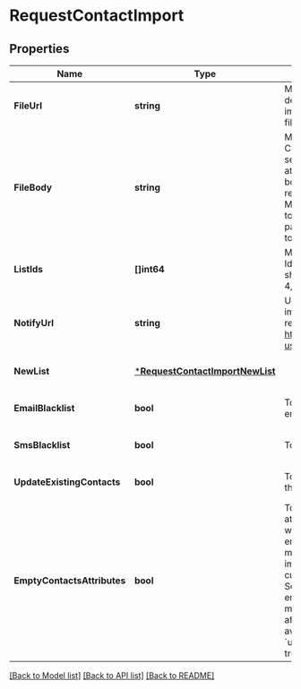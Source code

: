 # RequestContactImport

## Properties
Name | Type | Description | Notes
------------ | ------------- | ------------- | -------------
**FileUrl** | **string** | Mandatory if fileBody is not defined. URL of the file to be imported (no local file). Possible file formats: .txt, .csv | [optional] [default to null]
**FileBody** | **string** | Mandatory if fileUrl is not defined. CSV content to be imported. Use semicolon to separate multiple attributes. Maximum allowed file body size is 10MB . However we recommend a safe limit of around 8 MB to avoid the issues caused due to increase of file body size while parsing. Please use fileUrl instead to import bigger files. | [optional] [default to null]
**ListIds** | **[]int64** | Mandatory if newList is not defined. Ids of the lists in which the contacts shall be imported. For example, [2, 4, 7]. | [optional] [default to null]
**NotifyUrl** | **string** | URL that will be called once the import process is finished. For reference, https://help.sendinblue.com/hc/en-us/articles/360007666479 | [optional] [default to null]
**NewList** | [***RequestContactImportNewList**](requestContactImport_newList.md) |  | [optional] [default to null]
**EmailBlacklist** | **bool** | To blacklist all the contacts for email | [optional] [default to false]
**SmsBlacklist** | **bool** | To blacklist all the contacts for sms | [optional] [default to false]
**UpdateExistingContacts** | **bool** | To facilitate the choice to update the existing contacts | [optional] [default to true]
**EmptyContactsAttributes** | **bool** | To facilitate the choice to erase any attribute of the existing contacts with empty value. emptyContactsAttributes &#x3D; true means the empty fields in your import will erase any attribute that currently contain data in SendinBlue, &amp; emptyContactsAttributes &#x3D; false means the empty fields will not affect your existing data ( only available if &#x60;updateExistingContacts&#x60; set to true ) | [optional] [default to false]

[[Back to Model list]](../README.md#documentation-for-models) [[Back to API list]](../README.md#documentation-for-api-endpoints) [[Back to README]](../README.md)

